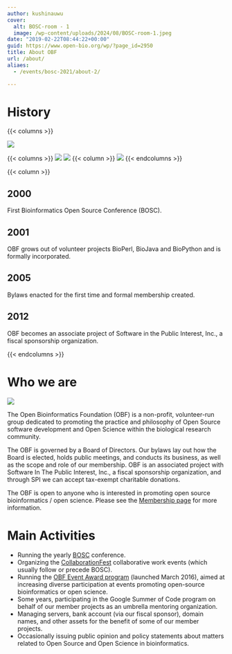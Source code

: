 ```yaml
---
author: kushinauwu
cover:
  alt: BOSC-room - 1
  image: /wp-content/uploads/2024/08/BOSC-room-1.jpeg
date: "2019-02-22T08:44:22+00:00"
guid: https://www.open-bio.org/wp/?page_id=2950
title: About OBF
url: /about/
aliaes:
  - /events/bosc-2021/about-2/

---
```

# History

{{< columns >}}

![](/wp-content/uploads/2019/02/pear-transparent.png)

{{< columns >}}
![](/wp-content/uploads/2019/02/bioperl.jpg)
![](/wp-content/uploads/2019/02/biojava-1.jpg)
{{< column >}}
![](/wp-content/uploads/2019/02/biopython.png)
{{< endcolumns >}}

{{< column >}}
## 2000

First Bioinformatics Open Source Conference (BOSC).

## 2001

OBF grows out of volunteer projects BioPerl, BioJava and BioPython and is formally incorporated.

## 2005

Bylaws enacted for the first time and formal membership created.

## 2012

OBF becomes an associate project of Software in the Public Interest, Inc., a fiscal sponsorship organization.

{{< endcolumns >}}
# Who we are


![](/wp-content/uploads/2019/02/attendees_stairs-1024x683.jpg)

The Open Bioinformatics Foundation (OBF) is a non-profit, volunteer-run group dedicated to promoting the practice and philosophy of Open Source software development and Open Science within the biological research community.

The OBF is governed by a Board of Directors. Our bylaws lay out how the Board is elected, holds public meetings, and conducts its business, as well as the scope and role of our membership. OBF is an associated project with Software In The Public Interest, Inc., a fiscal sponsorship organization, and through SPI we can accept tax-exempt charitable donations.

The OBF is open to anyone who is interested in promoting open source bioinformatics / open science. Please see the [Membership page](/membership/) for more information.

# Main Activities

- Running the yearly [BOSC](events/bosc/) conference.
- Organizing the [CollaborationFest](/events/bosc/collaborationfest/) collaborative work events (which usually follow or precede BOSC).
- Running the [OBF Event Award program](/event-awards/) (launched March 2016), aimed at increasing diverse participation at events promoting open-source bioinformatics or open science.
- Some years, participating in the Google Summer of Code program on behalf of our member projects as an umbrella mentoring organization.
- Managing servers, bank account (via our fiscal sponsor), domain names, and other assets for the benefit of some of our member projects.
- Occasionally issuing public opinion and policy statements about matters related to Open Source and Open Science in bioinformatics.
